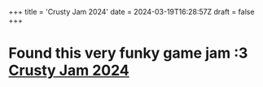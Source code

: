 +++
title = 'Crusty Jam 2024'
date = 2024-03-19T16:28:57Z
draft = false
+++

# Found this very funky game jam :3 [Crusty Jam 2024](https://itch.io/jam/cj24)
